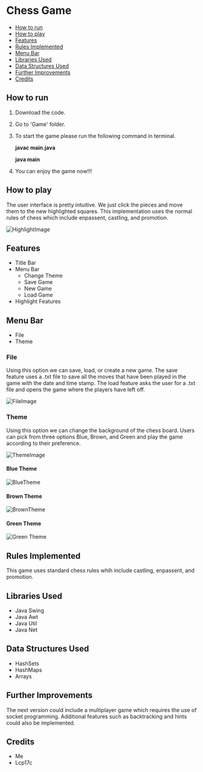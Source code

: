 # Chess Game
* [How to run](#how-to-run)
* [How to play](#how-to-play)
* [Features](#features)
* [Rules Implemented](#rules-implemented)
* [Menu Bar](#menu-bar)
* [Libraries Used](#libraries-used)
* [Data Structures Used](#data-structures-used)
* [Further Improvements](#further-improvements)
* [Credits](#credits)

## How to run
1. Download the code.
2. Go to 'Game' folder.
3. To start the game please run the following command in terminal.

   **javac main.java**
   
   **java main**
4. You can enjoy the game now!!!

## How to play
The user interface is pretty intuitive. We just click the pieces and move them to the new highlighted squares. This implementation uses the normal rules of chess which include enpassent, castling, and promotion. 

![HighlightImage](/pics/Highlight.png) 

## Features
* Title Bar
* Menu Bar
  * Change Theme
  * Save Game
  * New Game
  * Load Game
* Highlight Features


## Menu Bar
* File
* Theme

### File
Using this option we can save, load, or create a new game. The save feature uses a .txt file to save all the moves that have been played in the game with the date and time stamp. The load feature asks the user for a .txt file and opens the game where the players have left off.

![FileImage](/pics/File.png)

### Theme
Using this option we can change the background of the chess board. Users can pick from three options Blue, Brown, and Green and play the game according to their preference.

![ThemeImage](/pics/Theme.png)

#### Blue Theme

![BlueTheme](/pics/BlueTheme.png)

#### Brown Theme

![BrownTheme](/pics/BrownTheme.png)

#### Green Theme

![Green Theme](/pics/GreenTheme.png)

## Rules Implemented
This game uses standard chess rules whih include castling, enpassent, and promotion.


## Libraries Used
* Java Swing
* Java Awt
* Java Util
* Java Net

## Data Structures Used
* HashSets
* HashMaps
* Arrays

## Further Improvements
The next version could include a multiplayer game which requires the use of socket programming. Additional features such as backtracking and hints could also be implemented.

## Credits
* Me
* Lcp17c


